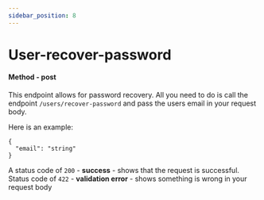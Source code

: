 ```yaml
---
sidebar_position: 8
---
```


# User-recover-password

#### Method - post

This endpoint allows for password recovery. All you need to do is call the endpoint `/users/recover-password` and pass the users email in your request body.

Here is an example:

```
{
  "email": "string"
}

```

A status code of `200` - **success** - shows that the request is successful.
Status code of `422` - **validation error** - shows something is wrong in your request body
